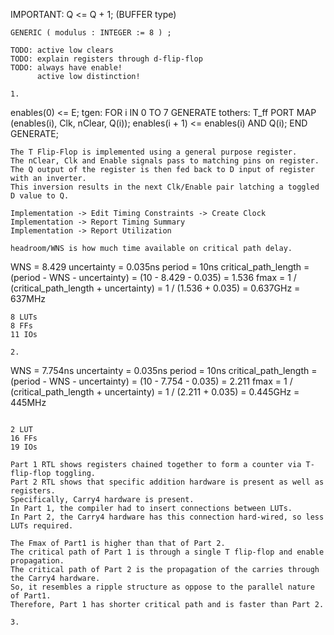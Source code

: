 <!-- SPDX-License-Identifier: zlib-acknowledgement -->
IMPORTANT: Q <= Q + 1; (BUFFER type)
```
GENERIC ( modulus : INTEGER := 8 ) ;

TODO: active low clears
TODO: explain registers through d-flip-flop
TODO: always have enable! 
      active low distinction!

1.
```
enables(0) <= E;
tgen: FOR i IN 0 TO 7 GENERATE
  tothers: T_ff PORT MAP (enables(i), Clk, nClear, Q(i));
  enables(i + 1) <= enables(i) AND Q(i);
END GENERATE;
```
The T Flip-Flop is implemented using a general purpose register.
The nClear, Clk and Enable signals pass to matching pins on register.
The Q output of the register is then fed back to D input of register with an inverter.
This inversion results in the next Clk/Enable pair latching a toggled D value to Q.

Implementation -> Edit Timing Constraints -> Create Clock
Implementation -> Report Timing Summary
Implementation -> Report Utilization

headroom/WNS is how much time available on critical path delay.
```
WNS = 8.429
uncertainty = 0.035ns
period = 10ns
critical_path_length = (period - WNS - uncertainty)
                     = (10 - 8.429 - 0.035)
                     = 1.536
fmax = 1 / (critical_path_length + uncertainty)
     = 1 / (1.536 + 0.035)
     = 0.637GHz
     = 637MHz
```
8 LUTs
8 FFs
11 IOs

2.
```
WNS = 7.754ns 
uncertainty = 0.035ns
period = 10ns
critical_path_length = (period - WNS - uncertainty)
                     = (10 - 7.754 - 0.035)
                     = 2.211
fmax = 1 / (critical_path_length + uncertainty)
     = 1 / (2.211 + 0.035)
     = 0.445GHz
     = 445MHz
```

2 LUT
16 FFs
19 IOs

Part 1 RTL shows registers chained together to form a counter via T-flip-flop toggling.
Part 2 RTL shows that specific addition hardware is present as well as registers.
Specifically, Carry4 hardware is present. 
In Part 1, the compiler had to insert connections between LUTs.
In Part 2, the Carry4 hardware has this connection hard-wired, so less LUTs required.

The Fmax of Part1 is higher than that of Part 2.
The critical path of Part 1 is through a single T flip-flop and enable propagation.
The critical path of Part 2 is the propagation of the carries through the Carry4 hardware.
So, it resembles a ripple structure as oppose to the parallel nature of Part1.
Therefore, Part 1 has shorter critical path and is faster than Part 2.

3.

